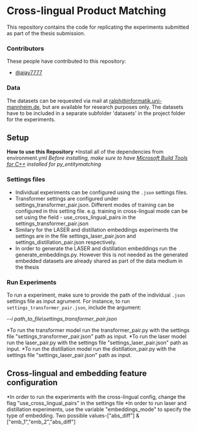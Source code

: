 # Cross-lingual Product Matching 

This repository contains the code for replicating the experiments submitted as part of the thesis submission.

### Contributors 
These people have contributed to this repository:
 - [@ajay7777](https://github.com/ajay7777)

### Data
The datasets can be requested via mail at ralph@informatik.uni-mannheim.de, but are available for research purposes only. The datasets have to be included in a separate subfolder 'datasets' in the project folder for the experiments.

## Setup
**How to use this Repository**
*Install all of the dependencies from environment.yml
*Before installing, make sure to have [Microsoft Build Tools for C++](https://visualstudio.microsoft.com/de/visual-cpp-build-tools/)  installed for py_entitymatching*

### Settings files

* Individual experiments can be configured using the `.json` settings files. 
* Transformer settings are configured under settings_transformer_pair.json. Different modes of training can be configured in this setting file. e.g. training in cross-lingual mode   can be set using the field - use_cross_lingual_pairs in the settings_transformer_pair.json
* Similary for the LASER and distillation embeddings experiments the settings are in the file settings_laser_pair.json and settings_distillation_pair.json respectively.
* In order to generate the LASER and distillation embeddings run the generate_embeddings.py. However this is not needed as the generated embedded datasets are already shared as part of the data medium in the thesis

### Run Experiments
To run a experiment, make sure to provide the path of the individual `.json` settings file
as input agrument. For instance, to run `settings_transformer_pair.json`, include the argument:

*--i path_to_file\settings_transformer_pair.json*

*To run the transformer model run the transformer_pair.py with the settings file "settings_transformer_pair.json" path as input.
*To run the laser model run the laser_pair.py with the settings file "settings_laser_pair.json" path as input.
*To run the distillation model run the distillation_pair.py with the settings file "settings_laser_pair.json" path as input.

## Cross-lingual and embedding feature configuration
*In order to run the experiments with the cross-lingual config, change the flag "use_cross_lingual_pairs" in the settings file 
*In order to run laser and distillation experiments, use the variable "embeddings_mode" to specify the type of embedding. Two possible values-["abs_diff"] & ["emb_1","emb_2","abs_diff"]
